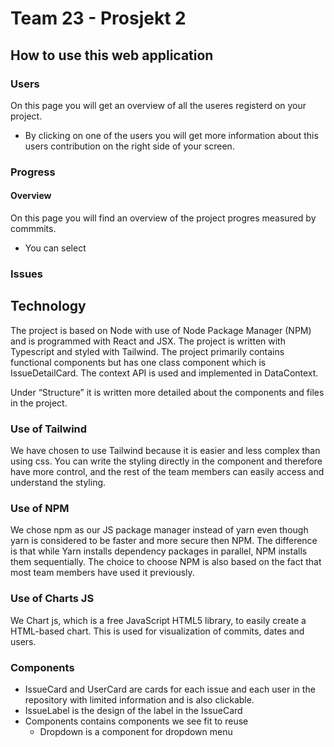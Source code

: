 # Team 23 - Prosjekt 2


## How to use this web application
### Users
On this page you will get an overview of all the useres registerd on your project. 
* By clicking on one of the users you will get more information about this users contribution on the right side of your screen. 

### Progress
#### Overview
On this page you will find an overview of the project progres measured by commmits. 
* You can select 

### Issues

## Technology
The project is based on Node with use of Node Package Manager (NPM) and is programmed with React and JSX. The project is written with Typescript and styled with Tailwind. The project primarily contains functional components but has one class component which is IssueDetailCard. The context API is used and implemented in DataContext. 

Under “Structure” it is written more detailed about the components and files in the project.

### Use of Tailwind
We have chosen to use Tailwind because it is easier and less complex than using css. You can write the styling directly in the component and therefore have more control, and the rest of the team members can easily access and understand the styling.

### Use of NPM
We chose npm as our JS package manager instead of yarn even though yarn is considered to be faster and more secure then NPM. The difference is that while Yarn installs dependency packages in parallel, NPM installs them sequentially. The choice to choose NPM is also based on the fact that most team members have used it previously.

### Use of Charts JS
We Chart js, which is a free JavaScript HTML5 library, to easily create a HTML-based chart. This is used for visualization of commits, dates and users. 

### Components
* IssueCard and UserCard are cards for each issue and each user in the repository with limited information and is also clickable.
* IssueLabel is the design of the label in the IssueCard
* Components contains components we see fit to reuse
    * Dropdown is a component for dropdown menu






